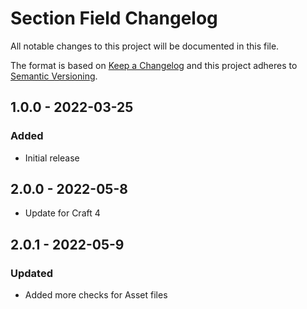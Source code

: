 # Section Field Changelog

All notable changes to this project will be documented in this file.

The format is based on [Keep a Changelog](http://keepachangelog.com/) and this project adheres to [Semantic Versioning](http://semver.org/).

## 1.0.0 - 2022-03-25

### Added

- Initial release

## 2.0.0 - 2022-05-8

- Update for Craft 4

## 2.0.1 - 2022-05-9

### Updated

- Added more checks for Asset files
